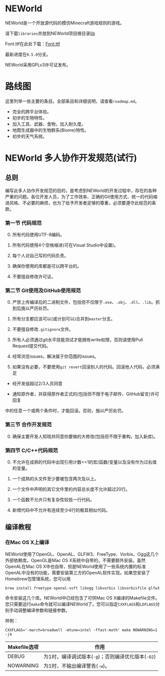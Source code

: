 # NEWorld

NEWorld是一个开放源代码的模仿Minecraft游戏规则的游戏。

请下载`libraries`并放到NEWorld项目根目录[lib](http://pan.baidu.com/s/1jHz7rAe)

Font.ttf在此处下载：[Font.ttf](http://pan.baidu.com/s/1hr5TQjM)

最新进度在`0.5.0`分支。

NEWorld采用GPLv3许可证发布。

# 路线图

这里列举一些主要的条目。全部条目和详细说明，请查看`roadmap.md`。

* 完全的跨平台体验。
* 初步的生物特性。
* 加入工具、武器、食物，加入耐久度。
* 地图生成器中的生物群系(Biome)特性。
* 初步的天气系统。

# NEWorld 多人协作开发规范(试行)

## 总则

编写此多人协作开发规范的目的，是考虑到NEWorld的开发过程中，存在的各种严重的问题。各位开发人员，为了工作效率、正确的Git使用方式、统一的代码缩进风格、不必要的麻烦，也为了给予开发者足够的尊重，必须要遵守此规范的条款。

### 第一节 代码规范

0. 所有代码使用UTF-8编码。

0. 所有代码使用4个空格缩进(可在Visual Studio中设置)。

0. 每个人对自己写的代码负责。

0. 确保你使用的库都是可以跨平台的。

0. 不要擅自修改许可证。

### 第二节 Git使用及GitHub使用规范

0. 严禁上传编译后的二进制文件，包括但不仅限于`.exe`、`.obj`、`.dll`、`.lib`。抓到后施以严厉处罚。

0. 所有分支都应该可以(或计划可以)合并到`master`分支。

0. 不要擅自修改`.gitignore`文件。

0. 所有人必须通过git水平技能测试才能拥有write权限，否则请使用Pull Request提交代码。

0. 经常浏览issues，解决属于你范围的issues。

0. 如果没有必要，不要使用`git revert`回滚别人的代码。回滚他人代码，必须满足

- 经开发组超过2/3人员同意

- 通知原作者，并获得原作者正式的(包括但不限于电子邮件、GitHub留言)许可回复

中的任意一个或两个条件时，才能回滚。否则，施以严厉处罚。


### 第三节 合作开发规范

0. 确保主要开发人知晓并同意你要做的大修改(包括但不限于重构，加入新库)。

### 第四节 C/C++代码规范

0. 不允许在成熟的代码中出现引用计数<=1的宏/函数/变量以及没有作为过右值的变量。

0. 一个成熟的头文件至少要被包含两次及以上。

0. 一个文件中声明的其它文件里的内容总长度不允许超过20行。

0. 一个函数不允许只有复杂性较低一行代码。

0. 新增代码中不允许有连续至少4行的极其相似代码。

## 编译教程

### 在Mac OS X上编译

NEWorld使用了OpenGL、OpenAL、GLFW3、FreeType、Vorbis、Ogg这几个外部依赖库。OpenGL是Mac OS X系统中自带的，不需要额外安装。虽然OpenAL在Mac OS X中也自带，但是NEWorld使用了一些系统内置的标准OpenAL中没有的功能，需要安装第三方的OpenAL软件实现。如果您安装了Homebrew包管理系统，您可以用

```
brew install freetype openal-soft libogg libvorbis libvorbisfile glfw3
```

命令安装这几个库。NEWorld中已经包含了可供Mac OS X编译的Makefile文件。您只需要运行`make`命令就可以编译NEWorld了。您可以指定`CXXFLAGS`和`LDFLAGS`分别手动调整编译参数和链接参数。

样例：

```
CXXFLAGS='-march=broadwell -mtune=intel -ffast-math' make NOWARNING=1 -j4
```

Makefile选项| 作用
------------|---
DEBUG       | 为1时，编译调试版本(`-g`)；否则编译优化版本(`-O2`)
NOWARNING   | 为1时，不输出编译警告(`-w`)。
